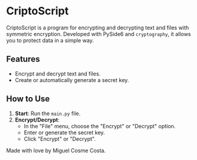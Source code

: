 # CriptoScript

CriptoScript is a program for encrypting and decrypting text and files with symmetric encryption. Developed with PySide6 and `cryptography`, it allows you to protect data in a simple way.

## Features

- Encrypt and decrypt text and files.
- Create or automatically generate a secret key.

## How to Use

1. **Start**: Run the `main.py` file.
2. **Encrypt/Decrypt**:
   - In the "File" menu, choose the "Encrypt" or "Decrypt" option.
   - Enter or generate the secret key.
   - Click "Encrypt" or "Decrypt".

Made with love by Miguel Cosme Costa.
